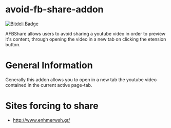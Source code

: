 # avoid-fb-share-addon
[![Bitdeli Badge](https://d2weczhvl823v0.cloudfront.net/dimkl/avoid-fb-share-addon/trend.png)](https://bitdeli.com/free "Bitdeli Badge")

AFBShare allows users to avoid sharing a youtube video in order to preview it's content, through opening the video in a new tab on clicking the etension button.
# General Information
Generally this addon allows you to open in a new tab the youtube video contained in the current active page-tab. 

# Sites forcing to share
* http://www.enhmerwsh.gr/

